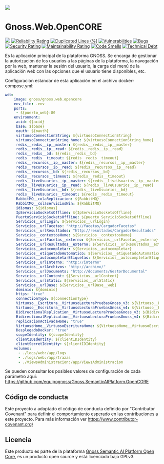 ![](https://content.gnoss.ws/imagenes/proyectos/personalizacion/7e72bf14-28b9-4beb-82f8-e32a3b49d9d3/cms/logognossazulprincipal.png)

# Gnoss.Web.OpenCORE
 
![](https://github.com/equipognoss/Gnoss.Web.OpenCORE/workflows/BuildWeb/badge.svg)
[![Reliability Rating](https://sonarcloud.io/api/project_badges/measure?project=equipognoss_Gnoss.Web.OpenCORE&metric=reliability_rating)](https://sonarcloud.io/summary/new_code?id=equipognoss_Gnoss.Web.OpenCORE)
[![Duplicated Lines (%)](https://sonarcloud.io/api/project_badges/measure?project=equipognoss_Gnoss.Web.OpenCORE&metric=duplicated_lines_density)](https://sonarcloud.io/summary/new_code?id=equipognoss_Gnoss.Web.OpenCORE)
[![Vulnerabilities](https://sonarcloud.io/api/project_badges/measure?project=equipognoss_Gnoss.Web.OpenCORE&metric=vulnerabilities)](https://sonarcloud.io/summary/new_code?id=equipognoss_Gnoss.Web.OpenCORE)
[![Bugs](https://sonarcloud.io/api/project_badges/measure?project=equipognoss_Gnoss.Web.OpenCORE&metric=bugs)](https://sonarcloud.io/summary/new_code?id=equipognoss_Gnoss.Web.OpenCORE)
[![Security Rating](https://sonarcloud.io/api/project_badges/measure?project=equipognoss_Gnoss.Web.OpenCORE&metric=security_rating)](https://sonarcloud.io/summary/new_code?id=equipognoss_Gnoss.Web.OpenCORE)
[![Maintainability Rating](https://sonarcloud.io/api/project_badges/measure?project=equipognoss_Gnoss.Web.OpenCORE&metric=sqale_rating)](https://sonarcloud.io/summary/new_code?id=equipognoss_Gnoss.Web.OpenCORE)
[![Code Smells](https://sonarcloud.io/api/project_badges/measure?project=equipognoss_Gnoss.Web.OpenCORE&metric=code_smells)](https://sonarcloud.io/summary/new_code?id=equipognoss_Gnoss.Web.OpenCORE)
[![Technical Debt](https://sonarcloud.io/api/project_badges/measure?project=equipognoss_Gnoss.Web.OpenCORE&metric=sqale_index)](https://sonarcloud.io/summary/new_code?id=equipognoss_Gnoss.Web.OpenCORE)

Es la aplicación principal de la plataforma GNOSS. Se encarga de gestionar la autorización de los usuarios a las páginas de la plataforma, la navegación por la web, mantener la sesión del usuario, la carga del menú de la aplicación web con las opciones que el usuario tiene disponibles, etc. 

Configuración estandar de esta aplicación en el archivo docker-compose.yml: 


```yml
web:
    image: gnoss/gnoss.web.opencore 
    env_file: .env
    ports:
     - ${puerto_web}:80
    environment:
     acid: ${acid}
     base: ${base}
     oauth: ${oauth}
     virtuosoConnectionString: ${virtuosoConnectionString}
     virtuosoConnectionString_home: ${virtuosoConnectionString_home}
     redis__redis__ip__master: ${redis__redis__ip__master}
     redis__redis__ip__read: ${redis__redis__ip__read}
     redis__redis__bd: ${redis__redis__bd}
     redis__redis__timeout: ${redis__redis__timeout}
     redis__recursos__ip__master: ${redis__recursos__ip__master}
     redis__recursos__ip__read: ${redis__recursos__ip__read}
     redis__recursos__bd: ${redis__recursos__bd}
     redis__recursos__timeout: ${redis__redis__timeout}
     redis__liveUsuarios__ip__master: ${redis__liveUsuarios__ip__master}
     redis__liveUsuarios__ip__read: ${redis__liveUsuarios__ip__read}
     redis__liveUsuarios__bd: ${redis__liveUsuarios__bd}
     redis__liveUsuarios__timeout: ${redis__redis__timeout}
     RabbitMQ__colaReplicacion: ${RabbitMQ}
     RabbitMQ__colaServiciosWin: ${RabbitMQ}
     idiomas: ${idiomas}
     IpServicioSocketsOffline: ${IpServicioSocketsOffline}
     PuertoServicioSocketsOffline: ${puerto_ServicioSocketsOffline}
     Servicios__urlLogin: ${Servicios__urlLogin}
     Servicios__urlFacetas: "http://facetas/CargadorFacetas"
     Servicios__urlResultados: "http://resultados/CargadorResultados"
     Servicios__contextosHome: ${Servicios__contextosHome}
     Servicios__urlFacetas__externo: ${Servicios__urlFacetas__externo}
     Servicios__urlResultados__externo: ${Servicios__urlResultados__externo}
     Servicios__autocompletar: ${Servicios__autocompletar}
     Servicios__etiquetadoAutomatico: ${Servicios__etiquetadoAutomatico}
     Servicios__autocompletarEtiquetas: ${Servicios__autocompletarEtiquetas}
     Servicios__urlInterno: "http://interno"
     Servicios__urlArchivos: "http://archivo/"
     Servicios__urlDocuments: "http://documents/GestorDocumental"
     Servicios__urlContent: ${Servicios__urlContent}
     Servicios__urlStatic: ${Servicios__urlStatic}
     Servicios__urlBase: ${Servicios__urlBase__web}
     dominio: ${dominio}
     https: "true"
     connectionType: ${connectionType}
     Virtuoso__Escritura__VirtuosoLecturaPruebasGnoss_v3: ${Virtuoso__Escritura__VirtuosoLecturaPruebasGnoss_v3}
     Virtuoso__Escritura__VirtuosoLecturaPruebasGnoss_v4: ${Virtuoso__Escritura__VirtuosoLecturaPruebasGnoss_v4}
     BidirectionalReplication__VirtuosoLecturaPruebasGnoss_v3: ${BidirectionalReplication__VirtuosoLecturaPruebasGnoss_v3}
     BidirectionalReplication__VirtuosoLecturaPruebasGnoss_v4: ${BidirectionalReplication__VirtuosoLecturaPruebasGnoss_v4}
     replicacionActivadaHome: "true"
     VirtuosoHome__VirtuosoEscrituraHome: ${VirtuosoHome__VirtuosoEscrituraHome}
     DesplegadoDocker: "true"
     scopeIdentity: ${scopeIdentity}
     clientIDIdentity: ${clientIDIdentity}
     clientSecretIdentity: ${clientIDIdentity}
    volumes:
      - ./logs/web:/app/logs
      - ./logs/web:/app/trazas
      - ./ViewsAdministracion:/app/ViewsAdministracion
```

Se pueden consultar los posibles valores de configuración de cada parámetro aquí: https://github.com/equipognoss/Gnoss.SemanticAIPlatform.OpenCORE

## Código de conducta
Este proyecto a adoptado el código de conducta definido por "Contributor Covenant" para definir el comportamiento esperado en las contribuciones a este proyecto. Para más información ver https://www.contributor-covenant.org/

## Licencia
Este producto es parte de la plataforma [Gnoss Semantic AI Platform Open Core](https://github.com/equipognoss/Gnoss.SemanticAIPlatform.OpenCORE), es un producto open source y está licenciado bajo GPLv3.



